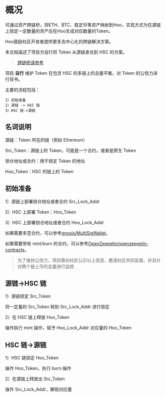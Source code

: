 # 概况

可通过资产跨链桥，将ETH、BTC、稳定币等资产映射到Hoo，实现方式为在源链上锁定一定数量的资产后在Hoo生成对应数量的Token。

Hoo鼓励社区开发者提供更多去中心化的跨链解决方案。

本文档描述了项目方自行将 Token 从源链承兑到 HSC 的方案。

> [跨链桥请参考](./hoobridge.md)

项目 **自行** 维护 Token 在包含 HSC 的多链上的总量平衡，对 Token 的公信力进行背书。

主要的流程包括：

```
1）初始准备
2）源链 -> HSC 链
3）HSC 链->源链
```

## 名词说明

源链：Token 所在的链（例如 Ethereum）

Src_Token：源链上的 Token，可能是一个合约，或者是原生 Token

锁仓地址或合约：用于锁定 Token 的地址

Hoo_Token：HSC 的链上的 Token

## 初始准备

1）源链上部署锁仓地址或者合约 Src_Lock_Addr

2）HSC 上部署 Token：Hoo_Token

3）HSC 上部署锁仓地址或者合约 Hoo_Lock_Addr

如果需要多签合约，可以参考[gnosis/MultiSigWallet](https://github.com/gnosis/MultiSigWallet)。

如果需要带有 mint/burn 的合约，可以参考[OpenZeppelin/openzeppelin-contracts](https://github.com/OpenZeppelin/openzeppelin-contracts/tree/master/contracts/token/ERC20)。

> 为了维持公信力，项目需向社区公示以上信息，邀请社区共同监督。并且针对两个链上币的总量进行监控

## 源链->HSC 链

1）源链锁定 Src_Token

将一定量的 Src_Token 转到 Src_Lock_Addr 进行锁定

2）在 HSC 链上释放 Hoo_Token

操作执行 mint 操作，赋予 Hoo_Lock_Addr 对应量的 Hoo_Token

## HSC 链->源链

1）HSC 链锁定 Hoo_Token

操作 Hoo_Token，执行 burn 操作

2）在源链上释放出 Src_Token

操作 Src_Lock_Addr，解锁对应量
